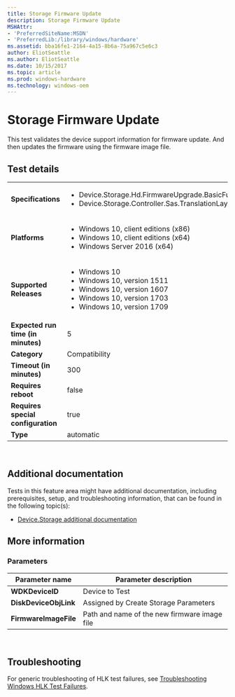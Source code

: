 ```yaml
---
title: Storage Firmware Update
description: Storage Firmware Update
MSHAttr:
- 'PreferredSiteName:MSDN'
- 'PreferredLib:/library/windows/hardware'
ms.assetid: bba16fe1-2164-4a15-8b6a-75a967c5e6c3
author: EliotSeattle
ms.author: EliotSeattle
ms.date: 10/15/2017
ms.topic: article
ms.prod: windows-hardware
ms.technology: windows-oem
---
```


# <span id="p_hlk_test.ccac8651-e523-48b2-8f8d-4ead94a8fb61"></span>Storage Firmware Update


This test validates the device support information for firmware update. And then updates the firmware using the firmware image file.

## Test details
|||
|---|---|
| **Specifications**  | <ul><li>Device.Storage.Hd.FirmwareUpgrade.BasicFunction</li><li>Device.Storage.Controller.Sas.TranslationLayer</li></ul> |  
| **Platforms**   | <ul><li>Windows 10, client editions (x86)</li><li>Windows 10, client editions (x64)</li><li>Windows Server 2016 (x64)</li></ul> |
| **Supported Releases** | <ul><li>Windows 10</li><li>Windows 10, version 1511</li><li>Windows 10, version 1607</li><li>Windows 10, version 1703</li><li>Windows 10, version 1709</li></ul> |
|**Expected run time (in minutes)**| 5 |
|**Category**| Compatibility |
|**Timeout (in minutes)**| 300 |
|**Requires reboot**| false |
|**Requires special configuration**| true |
|**Type**| automatic |

 

## <span id="Additional_documentation"></span><span id="additional_documentation"></span><span id="ADDITIONAL_DOCUMENTATION"></span>Additional documentation


Tests in this feature area might have additional documentation, including prerequisites, setup, and troubleshooting information, that can be found in the following topic(s):

-   [Device.Storage additional documentation](device-storage-additional-documentation.md)

## <span id="More_information"></span><span id="more_information"></span><span id="MORE_INFORMATION"></span>More information


### <span id="Parameters"></span><span id="parameters"></span><span id="PARAMETERS"></span>Parameters

| Parameter name        | Parameter description                        |
|-----------------------|----------------------------------------------|
| **WDKDeviceID**       | Device to Test                               |
| **DiskDeviceObjLink** | Assigned by Create Storage Parameters        |
| **FirmwareImageFile** | Path and name of the new firmware image file |

 

## <span id="Troubleshooting"></span><span id="troubleshooting"></span><span id="TROUBLESHOOTING"></span>Troubleshooting


For generic troubleshooting of HLK test failures, see [Troubleshooting Windows HLK Test Failures](..\user\troubleshooting-windows-hlk-test-failures.md).

 

 







